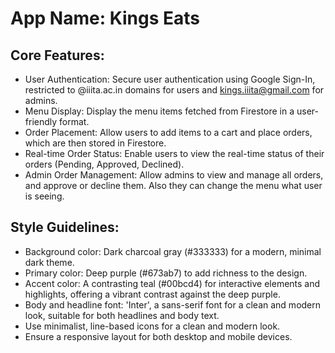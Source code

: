 # **App Name**: Kings Eats

## Core Features:

- User Authentication: Secure user authentication using Google Sign-In, restricted to @iiita.ac.in domains for users and kings.iiita@gmail.com for admins.
- Menu Display: Display the menu items fetched from Firestore in a user-friendly format.
- Order Placement: Allow users to add items to a cart and place orders, which are then stored in Firestore.
- Real-time Order Status: Enable users to view the real-time status of their orders (Pending, Approved, Declined).
- Admin Order Management: Allow admins to view and manage all orders, and approve or decline them. Also they can change the menu what user is seeing.

## Style Guidelines:

- Background color: Dark charcoal gray (#333333) for a modern, minimal dark theme.
- Primary color: Deep purple (#673ab7) to add richness to the design.
- Accent color: A contrasting teal (#00bcd4) for interactive elements and highlights, offering a vibrant contrast against the deep purple.
- Body and headline font: 'Inter', a sans-serif font for a clean and modern look, suitable for both headlines and body text.
- Use minimalist, line-based icons for a clean and modern look.
- Ensure a responsive layout for both desktop and mobile devices.